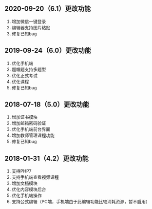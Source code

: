 ## 2020-09-20（6.1）更改功能
1. 增加微信一键登录
2. 编辑器支持图片粘贴
3. 修复已知bug

## 2019-09-24（6.0）更改功能
1. 优化手机端
2. 题帽题支持多题型
3. 优化正式考试
4. 优化课程
5. 修复已知bug

## 2018-07-18（5.0）更改功能
1. 增加证书模块
2. 增加邮箱密码验证
3. 优化手机端前台界面
4. 增加教师管理课程功能
5. 修复已知bug

## 2018-01-31（4.2）更改功能
1. 支持PHP7
2. 支持手机端查看视频课程
3. 增加文档模块
4. 优化内容模块后台
5. 优化手机端操作
6. 支持公式编辑（PC端，手机端由于此编辑功能比较消耗资源，暂不启用）

